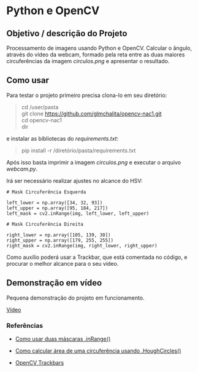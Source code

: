 
# Python e OpenCV

## Objetivo / descrição do Projeto

Processamento de imagens usando Python e OpenCV. Calcular o ângulo, através do vídeo da webcam, formado pela reta entre as duas maiores circuferências da imagem *circulos.png* e apresentar o resultado.


## Como usar

Para testar o projeto primeiro precisa clona-lo em seu diretório:

> cd /user/pasta<br>
> git clone https://github.com/glmchalita/opencv-nac1.git<br>
> cd opencv-nac1<br>
> dir

e instalar as bibliotecas do *requirements.txt*:
>  pip install -r /diretório/pasta/requirements.txt

Após isso basta imprimir a imagem *circulos.png* e executar o arquivo *webcam.py*.

Irá ser necessário realizar ajustes no alcance do HSV:

    # Mask Circuferência Esquerda
    
    left_lower = np.array([34, 32, 93])
    left_upper = np.array([95, 184, 217])
    left_mask = cv2.inRange(img, left_lower, left_upper)
    
    # Mask Circuferência Direita
    
    right_lower = np.array([105, 139, 30])
    right_upper = np.array([179, 255, 255])
    right_mask = cv2.inRange(img, right_lower, right_upper)
Como auxílio poderá usar a Trackbar, que está comentada no código, e procurar o melhor alcance para o seu vídeo.

## Demonstração em vídeo

Pequena demonstração do projeto em funcionamento.

[Vídeo](https://youtu.be/HQXQnYQGhAw)


### Referências

* [Como usar duas máscaras .inRange()](https://stackoverflow.com/questions/48109650/how-to-detect-two-different-colors-using-cv2-inrange-in-python-opencv)

* [Como calcular área de uma circuferência usando .HoughCircles()](https://stackoverflow.com/questions/62151611/how-can-i-calculate-the-area-of-a-circle-which-i-detected-with-cv2-houghcircles)

* [OpenCV Trackbars](https://youtu.be/SJCu1d4xakQ)
